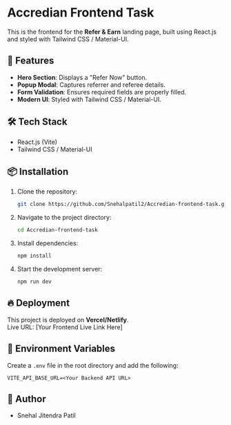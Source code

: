 # Accredian Frontend Task

This is the frontend for the **Refer & Earn** landing page, built using React.js and styled with Tailwind CSS / Material-UI.

## 🚀 Features

- **Hero Section**: Displays a "Refer Now" button.
- **Popup Modal**: Captures referrer and referee details.
- **Form Validation**: Ensures required fields are properly filled.
- **Modern UI**: Styled with Tailwind CSS / Material-UI.

## 🛠 Tech Stack

- React.js (Vite)
- Tailwind CSS / Material-UI

## 📦 Installation

1. Clone the repository:
   ```bash
   git clone https://github.com/Snehalpatil2/Accredian-frontend-task.git
   ```
2. Navigate to the project directory:
   ```bash
   cd Accredian-frontend-task
   ```
3. Install dependencies:
   ```bash
   npm install
   ```
4. Start the development server:
   ```bash
   npm run dev
   ```

## 🔥 Deployment

This project is deployed on **Vercel/Netlify**.  
Live URL: [Your Frontend Live Link Here]

## 📄 Environment Variables

Create a `.env` file in the root directory and add the following:
```
VITE_API_BASE_URL=<Your Backend API URL>
```

## 📜 Author
- Snehal Jitendra Patil
